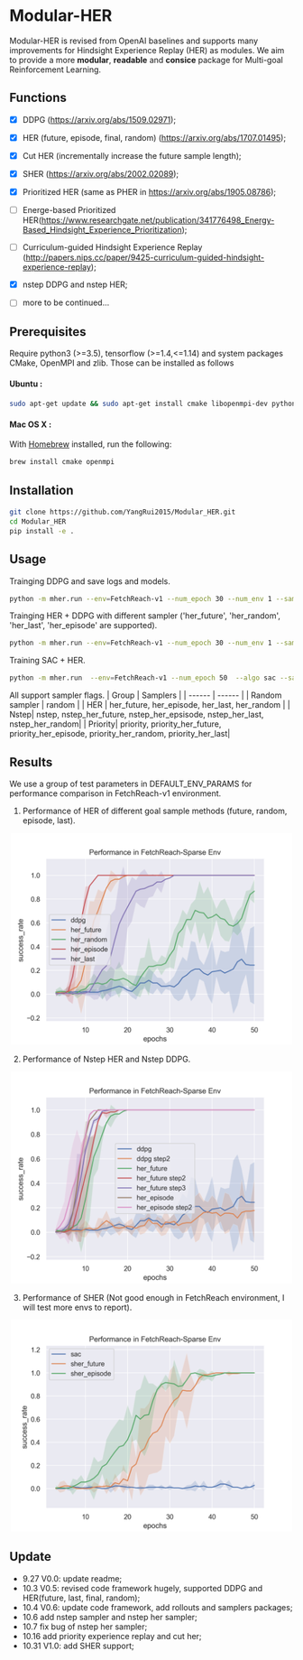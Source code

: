 # Modular-HER 
Modular-HER is revised from OpenAI baselines and supports many improvements for Hindsight Experience Replay (HER) as modules. We aim to provide a more **modular**, **readable** and **consice** package for Multi-goal Reinforcement Learning.


## Functions
- [x] DDPG (https://arxiv.org/abs/1509.02971);
- [x] HER (future, episode, final, random) (https://arxiv.org/abs/1707.01495);
- [x] Cut HER (incrementally increase the future sample length);
- [x] SHER (https://arxiv.org/abs/2002.02089);
- [x] Prioritized HER (same as PHER in https://arxiv.org/abs/1905.08786);
- [ ] Energe-based Prioritized HER(https://www.researchgate.net/publication/341776498_Energy-Based_Hindsight_Experience_Prioritization);
- [ ] Curriculum-guided Hindsight Experience Replay (http://papers.nips.cc/paper/9425-curriculum-guided-hindsight-experience-replay);
- [x] nstep DDPG and nstep HER;
- [ ] more to be continued...


## Prerequisites 
Require python3 (>=3.5), tensorflow (>=1.4,<=1.14) and system packages CMake, OpenMPI and zlib. Those can be installed as follows

#### Ubuntu :
```bash
sudo apt-get update && sudo apt-get install cmake libopenmpi-dev python3-dev zlib1g-dev
```

#### Mac OS X  :
With [Homebrew](https://brew.sh) installed, run the following:
```bash
brew install cmake openmpi
```

## Installation
```bash
git clone https://github.com/YangRui2015/Modular_HER.git
cd Modular_HER
pip install -e .
```


## Usage
Trainging DDPG and save logs and models.
```bash
python -m mher.run --env=FetchReach-v1 --num_epoch 30 --num_env 1 --sampler random --play_episodes 5 --log_path=~/logs/fetchreach/ --save_path=~/logs/models/fetchreach_ddpg/
```

Trainging HER + DDPG with different sampler ('her_future', 'her_random', 'her_last', 'her_episode' are supported).
```bash
python -m mher.run --env=FetchReach-v1 --num_epoch 30 --num_env 1 --sampler her_future --play_episodes 5 --log_path=~/logs/fetchreach/ --save_path=~/logs/models/fetchreach_herfuture/
```

Training SAC + HER.
```bash
python -m mher.run  --env=FetchReach-v1 --num_epoch 50  --algo sac --sac_alpha 0.05 --sampler her_episode 
```

All support sampler flags.
| Group | Samplers | 
| ------ | ------ | 
| Random sampler | random | 
| HER | her_future, her_episode, her_last, her_random |
| Nstep| nstep, nstep_her_future, nstep_her_epsisode, nstep_her_last, nstep_her_random|
| Priority| priority, priority_her_future, priority_her_episode, priority_her_random, priority_her_last|


## Results

We use a group of test parameters in DEFAULT_ENV_PARAMS for performance comparison in FetchReach-v1 environment. 

1. Performance of HER of different goal sample methods (future, random, episode, last).

<div  align="center"> <img src="./data/mher_all.png" width=500;  /></div>    

2. Performance of Nstep HER and Nstep DDPG.

<div  align="center"><img src="./data/mher_all_step.png" width=500;" /></div>

3. Performance of SHER (Not good enough in FetchReach environment, I will test more envs to report). 

<div  align="center"><img src="./data/mher_sac.png" width=500;" /></div>


## Update

* 9.27 V0.0: update readme;
* 10.3 V0.5: revised code framework hugely, supported DDPG and HER(future, last, final, random);
* 10.4 V0.6: update code framework, add rollouts and samplers packages;
* 10.6 add nstep sampler and nstep her sampler;
* 10.7 fix bug of nstep her sampler;
* 10.16 add priority experience replay and cut her;
* 10.31 V1.0: add SHER support;
